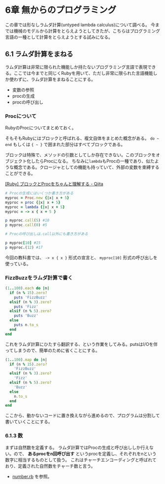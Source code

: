 6章 無からのプログラミング
=======================

この章では形なしラムダ計算(untyped lambda calculus)について調べる。
今までは機械のモデルから計算をとらえようとしてきたが、こちらはプログラミング言語の一種として計算をとらえようとする試みになる。

6.1 ラムダ計算をまねる
-----------------------

ラムダ計算は非常に限られた機能しか持たないプログラミング言語で表現できる。ここでは今までと同じくRubyを用いて、ただし非常に限られた言語機能しか使わずに、ラムダ計算をまねることにする。

- 変数の参照
- procの生成
- procの呼び出し

### Procについて

RubyのProcについてまとめておく。

そもそもRubyにはブロックと呼ばれる、複文自体をまとめた概念がある。
`do ~ end` もしくは `{ ~ }` で囲まれた部分はすべてブロックである。

ブロックは特殊で、メソッドの引数としてしか存在できない。このブロックをオブジェクト化したらProcになる。
ちなみに`lambda`もProcの一種であり、似たような概念である。クロージャとしての機能も持っていて、外部の変数を束縛することができる。

[[Ruby] ブロックとProcをちゃんと理解する - Qiita](http://qiita.com/kidach1/items/15cfee9ec66804c3afd2)

```ruby
# Procの生成にはいくつか書き方がある
myproc = Proc.new {|x| x + 5}
myproc = proc {|x| x + 5}
myproc = lambda {|x| x + 5}
myproc = -> x { x + 5 }

p myproc.call(5) #10
p myproc.call(0) #5

# Procの呼び出しは.call以外にも書き方がある

p myproc[10] #15
p myproc.(12) #17
```

今回の教科書では、 `-> x { x }` 形式の宣言と、 `myproc[10]` 形式の呼び出しを使っている。

### FizzBuzzをラムダ計算で書く

```ruby
(1..100).each do |n|
  if (n % 15).zero?
    puts 'FizzBuzz'
  elsif (n % 3).zero?
    puts 'Fizz'
  elsif (n % 5).zero?
    puts 'Buzz'
  else
    puts n.to_s
  end
end
```

これをラムダ計算にひたすら翻訳する、という作業をしてみる。putsはI/Oを伴ってしまうので、簡単のために省くことにする。

```ruby
(1..100).map do |n|
  if (n % 15).zero?
    'FizzBuzz'
  elsif (n % 3).zero?
    'Fizz'
  elsif (n % 5).zero?
    'Buzz'
  else
    n.to_s
  end
end
```

ここから、動かないコードに置き換えながら進めるので、プログラムは分割して書いていくことにする。


### 6.1.3 数

まずは自然数を定義する。
ラムダ計算ではProcの生成と呼び出ししか行えない。ので、 **あるprocをn回呼び出す** というprocを定義し、それぞれをnという数字に相当するものとして扱う。
これはチャーチエンコーディングと呼ばれており、定義された自然数をチャーチ数と言う。

- [number.rb](number.rb) を参照。


